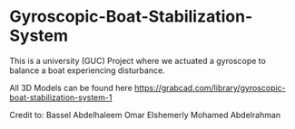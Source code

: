 # Gyroscopic-Boat-Stabilization-System
This is a university (GUC) Project where we actuated a gyroscope to balance a boat experiencing disturbance.

All 3D Models can be found here https://grabcad.com/library/gyroscopic-boat-stabilization-system-1

Credit to:
Bassel Abdelhaleem
Omar Elshemerly
Mohamed Abdelrahman
